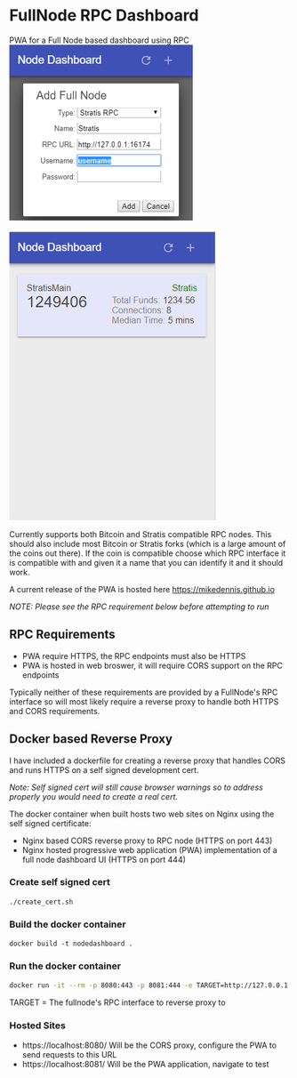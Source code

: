 # FullNode RPC Dashboard
PWA for a Full Node based dashboard using RPC
![Configure](docs/Configure.PNG)

![Dashboard](docs/NodeDashboard.PNG)

Currently supports both Bitcoin and Stratis compatible RPC nodes. This should also include most Bitcoin or Stratis forks (which is a large amount of the coins out there). If the coin is compatible choose which RPC interface it is compatible with and given it a name that you can identify it and it should work.

A current release of the PWA is hosted here https://mikedennis.github.io

*NOTE: Please see the RPC requirement below before attempting to run*

## RPC Requirements
* PWA require HTTPS, the RPC endpoints must also be HTTPS
* PWA is hosted in web broswer, it will require CORS support on the RPC endpoints

Typically neither of these requirements are provided by a FullNode's RPC interface so will most likely require a reverse proxy to handle both HTTPS and CORS requirements.

## Docker based Reverse Proxy
I have included a dockerfile for creating a reverse proxy that handles CORS and runs HTTPS on a self signed development cert.

*Note: Self signed cert will still cause browser warnings so to address properly you would need to create a real cert.*

The docker container when built hosts two web sites on Nginx using the self signed certificate:
* Nginx based CORS reverse proxy to RPC node (HTTPS on port 443)
* Nginx hosted progressive web application (PWA) implementation of a full node dashboard UI (HTTPS on port 444)

### Create self signed cert

```
./create_cert.sh
```

### Build the docker container

```
docker build -t nodedashboard .
```

### Run the docker container

```bash
docker run -it --rm -p 8080:443 -p 8081:444 -e TARGET=http://127.0.0.1:2020
```
TARGET = The fullnode's RPC interface to reverse proxy to

### Hosted Sites
- https://localhost:8080/ Will be the CORS proxy, configure the PWA to send requests to this URL
- https://localhost:8081/ Will be the PWA application, navigate to test
